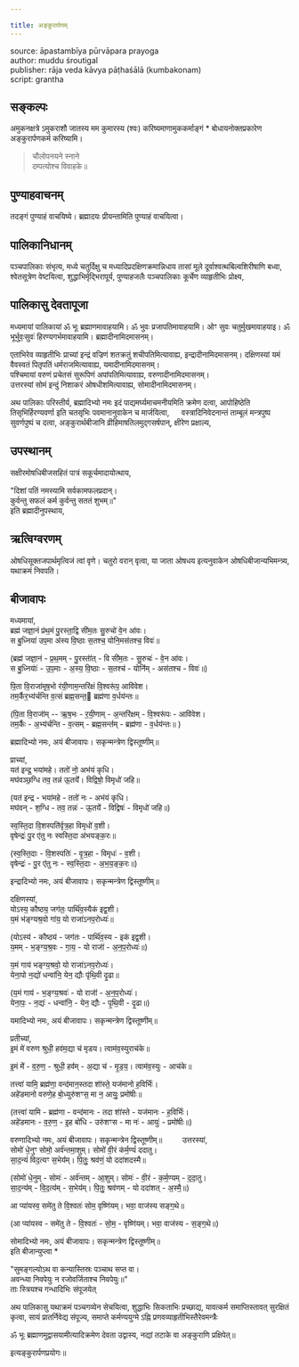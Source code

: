 ```yaml
---

title: अङ्कुरार्पणम्
---
```




source: āpastambīya pūrvāpara prayoga  
author: muddu śroutigal  
publisher: rāja veda kāvya pāṭhaśālā (kumbakonam)  
script: grantha




## सङ्कल्पः

अमुकनक्षत्रे ऽमुकराशौ जातस्य मम कुमारस्य (श्वः) करिष्यमाणामुककर्माङ्गं * बोधायनोक्तप्रकारेण अङ्कुरार्पणकर्म करिष्यामि।

> चौलोपनयने स्नाने  
> दम्पत्योश्च विवाहके॥

## पुण्याहवाचनम्

तदङ्गं पुण्याहं वाचयिष्ये। ब्रह्मादयः प्रीयन्तामिति पुण्याहं वाचयित्वा।

## पालिकानिधानम्

पञ्चपालिकाः संभृत्य, मध्ये चतुर्दिक्षु च मध्यादिप्रदक्षिणक्रमान्निधाय तासां मूले दूर्वाश्वत्थबिल्वशिरीषाणि बध्वा, श्वेतसूत्रेण वेष्टयित्वा, शुद्धाभिर्मृद्भिरापूर्य, पुण्याहजलैः पञ्चपालिकाः कूर्चेण व्याहृतीभिः प्रोक्ष्य,

## पालिकासु देवतापूजा

मध्यमायां पालिकायां ॐ भूः ब्रह्माणमावाहयामि। ॐ भुवः प्रजापतिमावाहयामि। ओꣳ सुवः चतुर्मुखमावाहयाइ। ॐ भूर्भुवः॒सुवः॑ हिरण्यगर्भमावाहयामि। ब्रह्मादीनामिदमासनम्।

एताभिरेव व्याहृतीभिः प्राच्यां इन्द्रं वज्रिणं शतक्रतुं शचीपतिमित्यावाह्य, इन्द्रादीनामिदमासनम्।   दक्षिणस्यां यमं वैवस्वतं पितृपतिं धर्मराजमित्यावाह्य, यमादीनामिदमासनम्।  
पश्चिमायां वरुणं प्रचेतसं सुरूपिणं अपांपतिमित्यावाह्य, वरुणादीनामिदमासनम्।  
उत्तरस्यां सोमं इन्दुं निशाकरं ओषधीशमित्यावाह्य, सोमादीनामिदमासनम्।

अथ पालिकाः परिस्तीर्य, ब्रह्मादिभ्यो नमः इदं पाद्यमर्घ्यमाचमनीयमिति क्रमेण दत्वा, आपोहिष्ठेति तिसृभिर्हिरण्यवर्णा इति चतसृभिः पवमानानुवाकेन च मार्जयित्वा,  
वस्त्रादिनिवेदनान्तं ताम्बूलं मन्त्रपुष्प सुवर्णपुष्पं च दत्वा,
अङ्कुरार्थबीजानि व्रीहिमाषतिलमुद्गसर्षपान्, क्षीरेण प्रक्षाल्य,

## उपस्थानम्

सक्षीरमोषधिबीजसहितं पात्रं सकूर्चमादायोत्थाय,

"दिशां पतिं नमस्यामि सर्वकामफलप्रदान्।  
कुर्वन्तु सफलं कर्म कुर्वन्तु सततं शुभम्॥"  
इति ब्रह्मादीनुपस्थाय,

## ऋत्विग्वरणम्

ओषधिसूक्तजपार्थमृत्विजं त्वां वृणे। चतुरो वरान् वृत्वा, या जाता ओषधय इत्यनुवाकेन ओषधिबीजान्यभिमन्त्र्य, यथाक्रमं निवपति।

## बीजावापः

मध्यमायां,  
ब्रह्म॑ जज्ञा॒नं प्र॑थ॒मं पु॒रस्ता॒द्वि सी॑म॒तः सु॒रुचो॑ वे॒न आ॑वः।  
स बु॒ध्निया॑ उप॒मा अ॑स्य वि॒ष्ठाः स॒तश्च॒ योनि॒मस॑तश्च॒ विवः॑॥

(ब्रह्म॑ जज्ञा॒नं - प्र॒थ॒मम् - पु॒रस्ता॑॑त् - वि सी॑म॒तः - सु॒रुचः॑ - वे॒न आ॑वः।  
स बु॒ध्नियाः॑॑ - उ॒प॒माः - अ॒स्य॒ वि॒ष्ठाः - स॒तश्च॑ - योनि॑॑म् - अस॑तश्च - विवः॑॥)

पि॒ता वि॒राजा॑मृष॒भो र॑यी॒णाम॒न्तरि॑क्षं वि॒श्वरू॑प॒ आवि॑वेश।  
तम॒र्कैर॒भ्य॑र्चन्ति व॒त्सं ब्रह्म॒सन्त॒ ब्रह्म॑णा व॒र्धय॑न्तः॥  

(पि॒ता वि॒राजा॑॑म् -- ऋ॒ष॒भः - र॒यी॒णाम् - अ॒न्तरि॑क्षम् -  वि॒श्वरू॑पः - आवि॑वेश।  
तम॒र्कैः - अ॒भ्य॑र्चन्ति - व॒त्सम् - ब्रह्म॒सन्त॑॑म् - ब्रह्म॑णा - व॒र्धय॑न्तः॥ )

ब्रह्मादिभ्यो नमः, अयं बीजावापः। सकृन्मन्त्रेण द्विस्तूष्णीम्॥

प्राच्यां,  
यत॑ इन्द्र॒ भया॑महे। ततो॑ नो॒ अभ॑यं कृधि।  
मघ॑वञ्छ॒ग्धि तव॒ तन्न॑ ऊ॒तये॑॑। विद्विषो॒ विमृधो॑ जहि॥

(यत॑ इन्द्र - भया॑महे - ततो॑ नः - अभ॑यं कृधि।  
मघ॑वन् - श॒ग्धि - तव॒ तन्नः॑ - ऊ॒तये॑॑ - विद्विषः॑ - विमृधो॑ जहि॥)

स्व॒स्ति॒दा वि॒शस्पति॑र्वृत्र॒हा विमृधो॑ व॒शी।  
वृषेन्द्रः॑ पु॒र ए॑तु नः स्वस्ति॒दा अ॑भयङ्क॒रः॥  

(स्व॒स्ति॒दाः - वि॒शस्पतिः॑ - वृ॒त्र॒हा - विमृधः॑ - व॒शी।  
वृषेन्द्रः॑ - पु॒र ए॑तु नः - स्व॒स्ति॒दाः - अ॒भ॒य॒ङ्क॒रः॥)  

इन्द्रादिभ्यो नमः, अयं बीजावापः। सकृन्मन्त्रेण द्विस्तूष्णीम्॥

दक्षिणस्यां,  
योऽस्य॒ कौष्ठ्य॒ जग॑तः॒ पार्थि॑व॒स्यैक॑ इद्व॒शी।  
य॒मं भ॑ङ्ग्यश्र॒वो गा॑य॒ यो राजा॑ऽनप॒रोध्यः॑॥

(योऽस्य॑ - कौष्ठ्य॑ - जग॑तः - पार्थि॑व॒स्य - इक॑ इद्व॒शी।  
य॒मम् - भ॒ङ्ग्य॒श्र॒वः - गा॒य॒ - यो राजा॑॑ - अ॒न॒प॒रोध्यः॑॥)

य॒मं गाय॑ भङ्ग्य॒श्रवो॒ यो राजा॑ऽनप॒रोध्यः॑।  
येना॒पो न॒द्यो॑ धन्वा॑नि॒ येन॒ द्यौः पृ॑थि॒वी दृ॒ढा॥  

(य॒मं गाय॑ - भ॒ङ्ग्य॒श्रवः॑ - यो राजा॑॑ - अ॒न॒प॒रोध्यः॑।  
येना॒पः॒ - न॒द्यः॑ - धन्वा॑नि॒ - येन॒ द्यौः - पृ॒थि॒वी - दृ॒ढा॥)  

यमादिभ्यो नमः, अयं बीजावापः। सकृन्मन्त्रेण द्विस्तूष्णीम्॥

प्रतीच्यां,  
इ॒मं मे॑ वरुण श्रुधी॒ हव॑म॒द्या च॑ मृडय। त्वाम॑व॒स्युराच॑के॥  

इ॒मं मे॑॑ - व॒रु॒ण॒ - श्रुधी॒ हव॑॑म् - अ॒द्या च॑ - मृ॒ड॒य॒। त्वाम॑व॒स्युः - आच॑के॥  

तत्त्वा॑ यामि॒ ब्रह्म॑णा॒ वन्द॑मान॒स्तदा शा॑॑स्ते॒ यज॑मानो ह॒विर्भिः॑।  
अहे॑डमानो वरुणे॒ह बो॒ध्युरु॑शꣳस॒ मा न॒ आयुः॒ प्रमो॑षीः॥  

(तत्त्वा॑ यामि - ब्रह्म॑णा - वन्द॑मानः - तदा शा॑॑स्ते - यज॑मानः - ह॒विर्भिः॑।  
अहे॑डमानः - व॒रु॒ण॒ - इ॒ह बो॑धि - उरु॑शꣳस - मा नः॑ - आयुः॑ - प्रमो॑षीः॥)  

वरुणादिभ्यो नमः, अयं बीजावापः। सकृन्मन्त्रेन द्विस्तूष्णीम्॥ 
  
उत्तरस्यां,  
सोमो॑ धे॒नुꣳ सोमो॒ अर्व॑न्तमा॒शुम्। सोमो॑ वी॒रं क॑र्म॒ण्यं॑ ददातु।  
सा॒द॒न्यं॑ विद॒त्यꣳ स॒भेय॑॑म्। पि॒तुः॒ श्रव॑णं॒ यो ददा॑शदस्मै॥  

(सोमो॑ धे॒नुम् - सोमः॑ - अर्व॑न्तम् - आ॒शुम्। सोमः॑ - वी॒रं - क॒र्म॒ण्यम् - द॒दा॒तु।  
सा॒द॒न्य॑॑म् -  वि॒द॒त्य॑॑म् - स॒भेय॑॑म्। पि॒तुः॒ श्रव॑णम् - यो ददा॑शत् - अ॒स्मै॒॥)  

आ प्या॑यस्व॒ समे॑तु ते वि॒श्वतः॑ सोम॒ वृष्णि॑यम्। भवा॒ वाज॑स्य सङ्ग॒थे॥  

(आ प्या॑यस्व - समे॑तु ते - वि॒श्वतः॑ - सो॒म॒ - वृष्णि॑यम्। भवा॒ वाज॑स्य - स॒ङ्ग॒थे॥)  

सोमादिभ्यो नमः, अयं बीजावापः। सकृन्मन्त्रेण द्विस्तूष्णीम्॥  
इति बीजान्युप्त्वा *

"सुमङ्गल्योऽथ वा कन्यास्तिस्रः पञ्चाथ सप्त वा।  
अवन्ध्या निवपेयुः न रजोवर्जिताश्च निवपेयुः॥"  
ताः स्त्रियश्च गन्धादिभिः संपूजयेत्

अथ पालिकासु यथाक्रमं पञ्चगव्येन सेचयित्वा, शुद्धाभिः सिकताभिः प्रच्छाद्य, 
यावत्कर्म समाप्तिस्तावत् सुरक्षितं कृत्वा, सायं प्रातर्निवेद्य संपूज्य, 
समाप्ते कर्मण्ययुग्मे ऽह्नि प्रणवव्याहृतीभिस्तैरेवमन्त्रैः 

ॐ भूः ब्रह्माणमुद्वासयामीत्यादिक्रमेण देवता उद्वास्य, 
नद्यां तटाके वा अङ्कुराणि प्रक्षिपेत्॥

इत्यङ्कुरार्पणप्रयोगः॥ 
